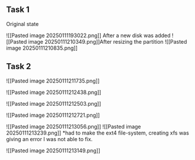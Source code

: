 ## Task 1

Original state

![[Pasted image 20250111193022.png]]
After a new disk was added
![[Pasted image 20250111210349.png]]After resizing the partition
![[Pasted image 20250111210835.png]]

## Task 2
![[Pasted image 20250111211735.png]]

![[Pasted image 20250111212438.png]]

![[Pasted image 20250111212503.png]]

![[Pasted image 20250111212721.png]]

![[Pasted image 20250111213056.png]]
![[Pasted image 20250111213239.png]]
*had to make the ext4 file-system, creating xfs was giving an error I was not able to fix.

![[Pasted image 20250111213149.png]]